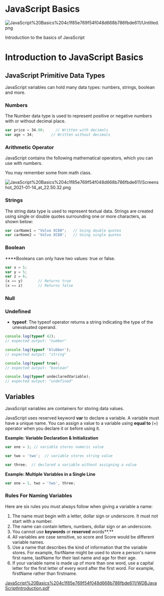 # JavaScript Basics

![JavaScript%20Basics%204c1f85e769f54f048d668b786fbde611/Untitled.png](JavaScript%20Basics%204c1f85e769f54f048d668b786fbde611/Untitled.png)

Introduction to the basics of JavaScript

# Introduction to JavaScript Basics

## JavaScript Primitive Data Types

JavaScript variables can hold many data types: numbers, strings, boolean and more.

### **Numbers**

The Number data type is used to represent positive or negative numbers with or without decimal place.

```jsx
var price = 34.00;     // Written with decimals
var age = 34;        // Written without decimals
```

### Arithmetic Operator

JavaScript contains the following mathematical operators, which you can use with numbers.

You may remember some from math class.

![JavaScript%20Basics%204c1f85e769f54f048d668b786fbde611/Screenshot_2021-01-14_at_22.50.32.png](JavaScript%20Basics%204c1f85e769f54f048d668b786fbde611/Screenshot_2021-01-14_at_22.50.32.png)

### **Strings**

The string data type is used to represent textual data. Strings are created using single or double quotes surrounding one or more characters, as shown below:

```jsx
var carName1 = "Volvo XC60";   // Using double quotes
var carName2 = 'Volvo XC60';   // Using single quotes
```

### **Boolean**

 ****Booleans can only have two values: true or false.

```jsx
var x = 5;
var y = 5;
var z = 6;
(x == y)       // Returns true
(x == z)       // Returns false
```

### **Null**

### **Undefined**

- **typeof**: The typeof operator returns a string indicating the type of the unevaluated operand.

```jsx
console.log(typeof 42);
// expected output: "number"

console.log(typeof 'blubber');
// expected output: "string"

console.log(typeof true);
// expected output: "boolean"

console.log(typeof undeclaredVariable);
// expected output: "undefined"
```

## Variables

JavaScript variables are containers for storing data values.

JavaScript uses reserved keyword **var** to declare a variable. A variable must have a unique name. You can assign a value to a variable using **equal to** (=) operator when you declare it or before using it.

**Example: Variable Declaration & Initialization**

```jsx
var one = 1; // variable stores numeric value

var two = 'two';  // variable stores string value

var three;  // declared a variable without assigning a value
```

**Example: Multiple Variables in a Single Line**

```jsx
var one = 1, two = 'two', three;
```

### Rules For Naming Variables

Here are six rules you must always follow when giving a variable a name:

1. The name must begin with a letter, dollar sign or underscore. It must not start with a number.
2. The name can contain letters, numbers, dollar sign or an underscore.
3. You cannot use **keywords** or **reserved** words**.**
4. All variables are case sensitive, so score and Score would be different variable names.
5. Use a name that describes the kind of information that the variable stores. For example, fisrtName might be used to store a person's name first name, lastName for their last name and age for their age.
6. If your variable name is made up of more than one word, use a capital letter for the first letter of every word after the first word. For example, firstName rather than firstname.

[JavaScript%20Basics%204c1f85e769f54f048d668b786fbde611/WDBJavaScriptIntroduction.pdf](JavaScript%20Basics%204c1f85e769f54f048d668b786fbde611/WDBJavaScriptIntroduction.pdf)